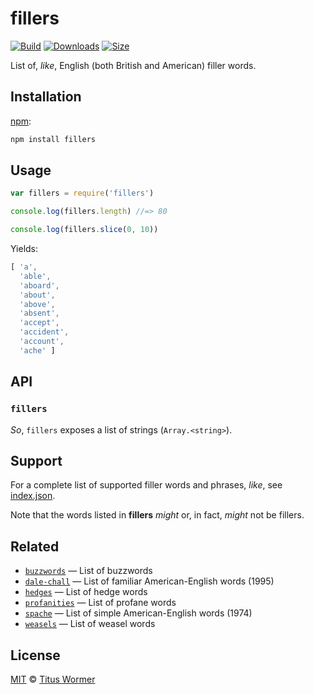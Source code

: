 # fillers

[![Build][build-badge]][build]
[![Downloads][downloads-badge]][downloads]
[![Size][size-badge]][size]

List of, *like*, English (both British and American) filler words.

## Installation

[npm][]:

```bash
npm install fillers
```

## Usage

```js
var fillers = require('fillers')

console.log(fillers.length) //=> 80

console.log(fillers.slice(0, 10))
```

Yields:

```js
[ 'a',
  'able',
  'aboard',
  'about',
  'above',
  'absent',
  'accept',
  'accident',
  'account',
  'ache' ]
```

## API

### `fillers`

*So*, `fillers` exposes a list of strings (`Array.<string>`).

## Support

For a complete list of supported filler words and phrases, *like*, see
[index.json][data].

Note that the words listed in **fillers** *might* or, in fact, *might*
not be fillers.

## Related

*   [`buzzwords`](https://github.com/words/buzzwords)
    — List of buzzwords
*   [`dale-chall`](https://github.com/words/dale-chall)
    — List of familiar American-English words (1995)
*   [`hedges`](https://github.com/words/hedges)
    — List of hedge words
*   [`profanities`](https://github.com/words/profanities)
    — List of profane words
*   [`spache`](https://github.com/words/spache)
    — List of simple American-English words (1974)
*   [`weasels`](https://github.com/words/weasels)
    — List of weasel words

## License

[MIT][license] © [Titus Wormer][author]

<!-- Definitions -->

[build-badge]: https://img.shields.io/travis/words/fillers.svg

[build]: https://travis-ci.org/words/fillers

[downloads-badge]: https://img.shields.io/npm/dm/fillers.svg

[downloads]: https://www.npmjs.com/package/fillers

[size-badge]: https://img.shields.io/bundlephobia/minzip/fillers.svg

[size]: https://bundlephobia.com/result?p=fillers

[npm]: https://docs.npmjs.com/cli/install

[license]: license

[author]: https://wooorm.com

[data]: index.json
